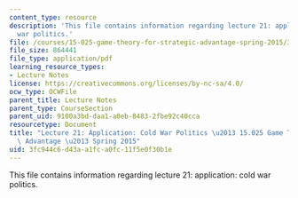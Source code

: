 ```yaml
---
content_type: resource
description: 'This file contains information regarding lecture 21: application: cold
  war politics.'
file: /courses/15-025-game-theory-for-strategic-advantage-spring-2015/3fc944c6d43aa1fca0fc11f5e0f30b1e_MIT15_025S15_Lec_21.pdf
file_size: 864441
file_type: application/pdf
learning_resource_types:
- Lecture Notes
license: https://creativecommons.org/licenses/by-nc-sa/4.0/
ocw_type: OCWFile
parent_title: Lecture Notes
parent_type: CourseSection
parent_uid: 9100a3bd-daa1-a0eb-8483-2fbe92c40cca
resourcetype: Document
title: "Lecture 21: Application: Cold War Politics \u2013 15.025 Game Theory for Strategic\
  \ Advantage \u2013 Spring 2015"
uid: 3fc944c6-d43a-a1fc-a0fc-11f5e0f30b1e
---
```

This file contains information regarding lecture 21: application: cold war politics.